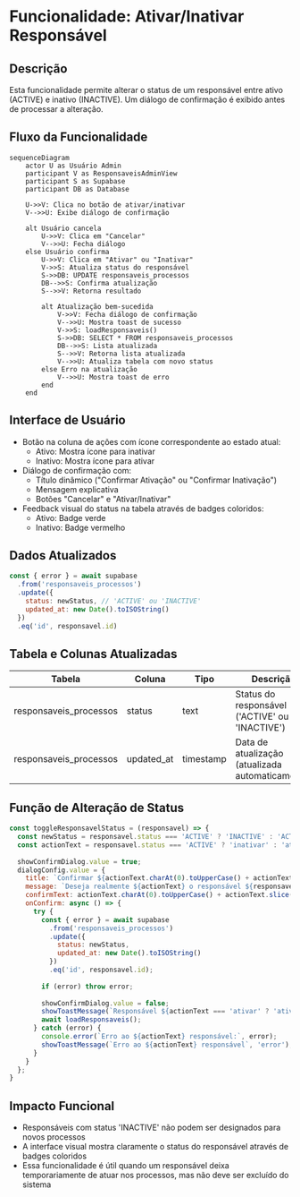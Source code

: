 # Funcionalidade: Ativar/Inativar Responsável

## Descrição

Esta funcionalidade permite alterar o status de um responsável entre ativo (ACTIVE) e inativo (INACTIVE). Um diálogo de confirmação é exibido antes de processar a alteração.

## Fluxo da Funcionalidade

```mermaid
sequenceDiagram
    actor U as Usuário Admin
    participant V as ResponsaveisAdminView
    participant S as Supabase
    participant DB as Database
    
    U->>V: Clica no botão de ativar/inativar
    V-->>U: Exibe diálogo de confirmação
    
    alt Usuário cancela
        U->>V: Clica em "Cancelar"
        V-->>U: Fecha diálogo
    else Usuário confirma
        U->>V: Clica em "Ativar" ou "Inativar"
        V->>S: Atualiza status do responsável
        S->>DB: UPDATE responsaveis_processos
        DB-->>S: Confirma atualização
        S-->>V: Retorna resultado
        
        alt Atualização bem-sucedida
            V->>V: Fecha diálogo de confirmação
            V-->>U: Mostra toast de sucesso
            V->>S: loadResponsaveis()
            S->>DB: SELECT * FROM responsaveis_processos
            DB-->>S: Lista atualizada
            S-->>V: Retorna lista atualizada
            V-->>U: Atualiza tabela com novo status
        else Erro na atualização
            V-->>U: Mostra toast de erro
        end
    end
```

## Interface de Usuário

- Botão na coluna de ações com ícone correspondente ao estado atual:
  - Ativo: Mostra ícone para inativar
  - Inativo: Mostra ícone para ativar
- Diálogo de confirmação com:
  - Título dinâmico ("Confirmar Ativação" ou "Confirmar Inativação")
  - Mensagem explicativa
  - Botões "Cancelar" e "Ativar/Inativar"
- Feedback visual do status na tabela através de badges coloridos:
  - Ativo: Badge verde
  - Inativo: Badge vermelho
  
## Dados Atualizados

```javascript
const { error } = await supabase
  .from('responsaveis_processos')
  .update({
    status: newStatus, // 'ACTIVE' ou 'INACTIVE'
    updated_at: new Date().toISOString()
  })
  .eq('id', responsavel.id)
```

## Tabela e Colunas Atualizadas

| Tabela | Coluna | Tipo | Descrição |
|--------|--------|------|-----------|
| responsaveis_processos | status | text | Status do responsável ('ACTIVE' ou 'INACTIVE') |
| responsaveis_processos | updated_at | timestamp | Data de atualização (atualizada automaticamente) |

## Função de Alteração de Status

```javascript
const toggleResponsavelStatus = (responsavel) => {
  const newStatus = responsavel.status === 'ACTIVE' ? 'INACTIVE' : 'ACTIVE';
  const actionText = responsavel.status === 'ACTIVE' ? 'inativar' : 'ativar';
  
  showConfirmDialog.value = true;
  dialogConfig.value = {
    title: `Confirmar ${actionText.charAt(0).toUpperCase() + actionText.slice(1)}`,
    message: `Deseja realmente ${actionText} o responsável ${responsavel.nome}?`,
    confirmText: actionText.charAt(0).toUpperCase() + actionText.slice(1),
    onConfirm: async () => {
      try {
        const { error } = await supabase
          .from('responsaveis_processos')
          .update({
            status: newStatus,
            updated_at: new Date().toISOString()
          })
          .eq('id', responsavel.id);
        
        if (error) throw error;
        
        showConfirmDialog.value = false;
        showToastMessage(`Responsável ${actionText === 'ativar' ? 'ativado' : 'inativado'} com sucesso!`);
        await loadResponsaveis();
      } catch (error) {
        console.error(`Erro ao ${actionText} responsável:`, error);
        showToastMessage(`Erro ao ${actionText} responsável`, 'error');
      }
    }
  };
}
```

## Impacto Funcional

- Responsáveis com status 'INACTIVE' não podem ser designados para novos processos
- A interface visual mostra claramente o status do responsável através de badges coloridos
- Essa funcionalidade é útil quando um responsável deixa temporariamente de atuar nos processos, mas não deve ser excluído do sistema
